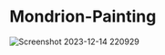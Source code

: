 # Mondrion-Painting
![Screenshot 2023-12-14 220929](https://github.com/rakshitgupta23/Mondrion-Painting/assets/114903166/d9ae9f60-ca27-4693-a74f-da19f942133c)
